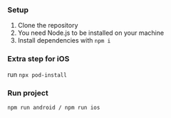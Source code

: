 ### Setup

1. Clone the repository
2. You need Node.js to be installed on your machine
3. Install dependencies with `npm i`

### Extra step for iOS

run `npx pod-install`

### Run project

`npm run android / npm run ios`
